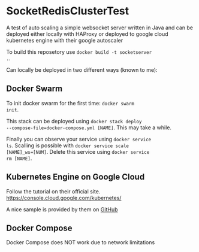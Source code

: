 # SocketRedisClusterTest
A test of auto scaling a simple websocket server written in Java and can be deployed either locally with HAProxy or deployed to google cloud kubernetes engine with their google autoscaler

To build this reposetory use <code>docker build -t socketserver .</code>.

Can locally be deployed in two different ways (known to me):
## Docker Swarm
To init docker swarm for the first time: <code>docker swarm init</code>. 

This stack can be deployed using <code>docker stack deploy --compose-file=docker-compose.yml [NAME]</code>.
This may take a while.

Finally you can observe your service using <code>docker service ls</code>.
Scalling is possible with <code>docker service scale [NAME]_ws=[NUM]</code>.
Delete this service using <code>docker service rm [NAME]</code>.

## Kubernetes Engine on Google Cloud
Follow the tutorial on their official site. https://console.cloud.google.com/kubernetes/

A nice sample is provided by them on [GitHub](https://github.com/GoogleCloudPlatform/kubernetes-engine-samples)

## Docker Compose
Docker Compose does NOT work due to network limitations
